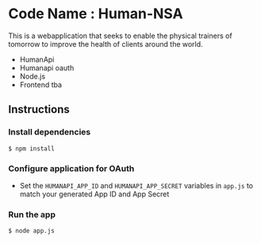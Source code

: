 Code Name : Human-NSA
=========
This is a webapplication that seeks to enable the physical trainers of tomorrow to improve the health of clients around the world.

  - HumanApi
  - Humanapi oauth
  - Node.js
  - Frontend tba


Instructions
------------

### Install dependencies

    $ npm install

### Configure application for OAuth

  * Set the `HUMANAPI_APP_ID` and `HUMANAPI_APP_SECRET` variables in `app.js` to match your generated App ID and App Secret

### Run the app

    $ node app.js
